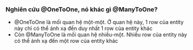 ### Nghiên cứu @OneToOne, nó khác gì @ManyToOne?
- @OneToOne là mối quan hệ một-một. Ở quan hệ này, 1 row của entity này chỉ có thể ánh xạ đến duy nhất 1 row của entity khác
- Còn @ManyToOne là mối quan hệ nhiều-một. Nhiều row của entity này có thể ánh xạ đến một row của entity khác